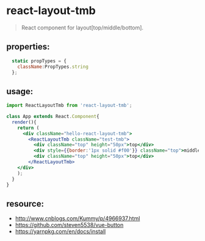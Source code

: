 # react-layout-tmb
> React component for layout[top/middle/bottom].


## properties:
```javascript
  static propTypes = {
    className:PropTypes.string
  };
```

## usage:
```jsx
import ReactLayoutTmb from 'react-layout-tmb';

class App extends React.Component{
  render(){
    return (
      <div className="hello-react-layout-tmb">
        <ReactLayoutTmb className="test-tmb">
          <div className="top" height="50px">top</div>
          <div style={{border:'1px solid #f00'}} className="top">middle</div>
          <div className="top" height="50px">top</div>
        </ReactLayoutTmb>
    </div>
    );
  }
}
```



## resource:
+ http://www.cnblogs.com/Kummy/p/4966937.html
+ https://github.com/steven5538/vue-button
+ https://yarnpkg.com/en/docs/install

